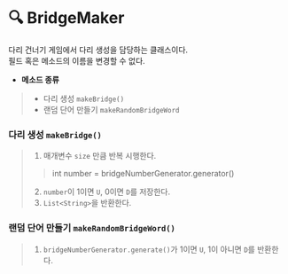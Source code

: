 # 🔍 BridgeMaker

다리 건너기 게임에서 다리 생성을 담당하는 클래스이다.  
필드 혹은 메소드의 이름을 변경할 수 없다.

* __메소드 종류__

> * 다리 생성 `makeBridge()`
> * 랜덤 단어 만들기 `makeRandomBridgeWord`

### 다리 생성 `makeBridge()`

> 1. 매개변수 `size` 만큼 반복 시행한다.
> > int number = bridgeNumberGenerator.generator()
>
> 2. `number`이 1이면 `U`, 0이면 `D`를 저장한다.
> 3. `List<String>`을 반환한다.

### 랜덤 단어 만들기 `makeRandomBridgeWord()`

> 1. `bridgeNumberGenerator.generate()`가 1이면 `U`, 1이 아니면 `D`를 반환한다.

